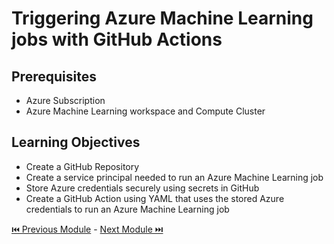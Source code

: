 # Triggering Azure Machine Learning jobs with GitHub Actions


## Prerequisites
- Azure Subscription
- Azure Machine Learning workspace and Compute Cluster

## Learning Objectives
- Create a GitHub Repository
- Create a service principal needed to run an Azure Machine Learning job
- Store Azure credentials securely using secrets in GitHub
- Create a GitHub Action using YAML that uses the stored Azure credentials to run an Azure Machine Learning job

[ ⏮️ Previous Module](../1_using-an-azure-machine-learning-job-for-automation/documentation.md) - [Next Module ⏭️ ](../3_triggering-github-actions-with-trunk-based-development/documentation.md)
